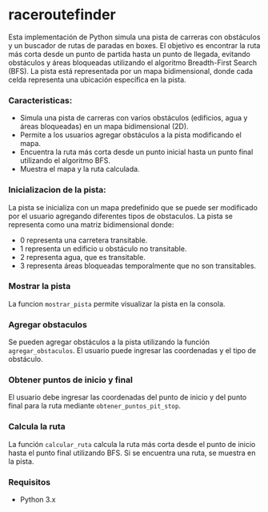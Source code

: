 # raceroutefinder

Esta implementación de Python simula una pista de carreras con obstáculos y un buscador de rutas de paradas en boxes. El objetivo es encontrar la ruta más corta desde un punto de partida hasta un punto de llegada, evitando obstáculos y áreas bloqueadas utilizando el algoritmo Breadth-First Search (BFS). La pista está representada por un mapa bidimensional, donde cada celda representa una ubicación específica en la pista. 

### Caracteristicas:

- Simula una pista de carreras con varios obstáculos (edificios, agua y áreas bloqueadas) en un mapa bidimensional (2D).
- Permite a los usuarios agregar obstáculos a la pista modificando el mapa.
- Encuentra la ruta más corta desde un punto inicial hasta un punto final utilizando el algoritmo BFS.
- Muestra el mapa y la ruta calculada.

### Inicializacion de la pista:
La pista se inicializa con un mapa predefinido que se puede ser modificado por el usuario agregando diferentes tipos de obstaculos. La pista se representa como una matriz bidimensional donde:
- 0 representa una carretera transitable.
- 1 representa un edificio u obstáculo no transitable.
- 2 representa agua, que es transitable.
- 3 representa áreas bloqueadas temporalmente que no son transitables.

### Mostrar la pista
La funcion ```mostrar_pista``` permite visualizar la pista en la consola.

### Agregar obstaculos
Se pueden agregar obstáculos a la pista utilizando la función ```agregar_obstaculos```. El usuario puede ingresar las coordenadas y el tipo de obstáculo.

### Obtener puntos de inicio y final
El usuario debe ingresar las coordenadas del punto de inicio y del punto final para la ruta mediante ```obtener_puntos_pit_stop```.

### Calcula la ruta
La función ```calcular_ruta``` calcula la ruta más corta desde el punto de inicio hasta el punto final utilizando BFS. Si se encuentra una ruta, se muestra en la pista.

### Requisitos
- Python 3.x
